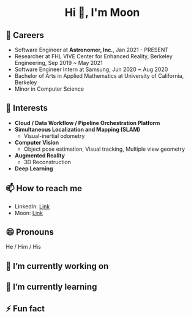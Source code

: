 <h1 align="center">Hi 👋, I'm Moon</h1>

## 🔭 Careers
- Software Engineer at **Astronomer, Inc.**, Jan 2021 - PRESENT
- Researcher at FHL VIVE Center for Enhanced Reality, Berkeley Engineering, Sep 2019 ~ May 2021
- Software Engineer Intern at Samsung, Jun 2020 ~ Aug 2020
- Bachelor of Arts in Applied Mathematics at University of California, Berkeley
- Minor in Computer Science
 
## 🌱 Interests
- **Cloud / Data Workflow / Pipeline Orchestration Platform**
- **Simultaneous Localization and Mapping (SLAM)**
  - Visual-inertial odometry
- **Computer Vision**
  - Object pose estimation, Visual tracking, Multiple view geometry
- **Augmented Reality**
  - 3D Reconstruction
- **Deep Learning**

## 📫 How to reach me
- LinkedIn: [Link](https://www.linkedin.com/in/moonwonlee/)
- Moon: [Link](https://www.codexmoon.com/)

## 😄 Pronouns
He / Him / His

## 🔭 I’m currently working on
## 🌱 I’m currently learning
## ⚡ Fun fact
